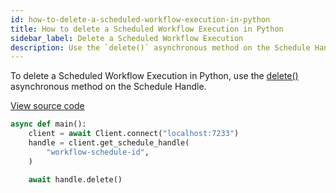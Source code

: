 ```yaml
---
id: how-to-delete-a-scheduled-workflow-execution-in-python
title: How to delete a Scheduled Workflow Execution in Python
sidebar_label: Delete a Scheduled Workflow Execution
description: Use the `delete()` asynchronous method on the Schedule Handler.
---
```


To delete a Scheduled Workflow Execution in Python, use the [delete()](https://python.temporal.io/temporalio.client.ScheduleHandle.html#delete) asynchronous method on the Schedule Handle.

<a class="dacx-source-link" href="https://github.com/temporalio/documentation-samples-python/blob/main/schedule_your_workflow/delete_schedule_dacx.py">View source code</a>

```python
async def main():
    client = await Client.connect("localhost:7233")
    handle = client.get_schedule_handle(
        "workflow-schedule-id",
    )

    await handle.delete()
```
